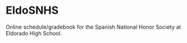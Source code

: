EldoSNHS
========
Online schedule/gradebook for the Spanish National Honor Society at Eldorado High School.
